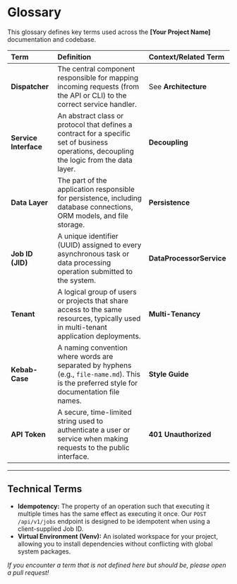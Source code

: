 # Glossary

This glossary defines key terms used across the **[Your Project Name]** documentation and codebase.

| Term | Definition | Context/Related Term |
| :--- | :--- | :--- |
| **Dispatcher** | The central component responsible for mapping incoming requests (from the API or CLI) to the correct service handler. | See **Architecture** |
| **Service Interface** | An abstract class or protocol that defines a contract for a specific set of business operations, decoupling the logic from the data layer. | **Decoupling** |
| **Data Layer** | The part of the application responsible for persistence, including database connections, ORM models, and file storage. | **Persistence** |
| **Job ID (JID)** | A unique identifier (UUID) assigned to every asynchronous task or data processing operation submitted to the system. | **DataProcessorService** |
| **Tenant** | A logical group of users or projects that share access to the same resources, typically used in multi-tenant application deployments. | **Multi-Tenancy** |
| **Kebab-Case** | A naming convention where words are separated by hyphens (e.g., `file-name.md`). This is the preferred style for documentation file names. | **Style Guide** |
| **API Token** | A secure, time-limited string used to authenticate a user or service when making requests to the public interface. | **401 Unauthorized** |

---

## Technical Terms

* **Idempotency:** The property of an operation such that executing it multiple times has the same effect as executing it once. Our `POST /api/v1/jobs` endpoint is designed to be idempotent when using a client-supplied Job ID.
* **Virtual Environment (Venv):** An isolated workspace for your project, allowing you to install dependencies without conflicting with global system packages.

*If you encounter a term that is not defined here but should be, please open a pull request!*
